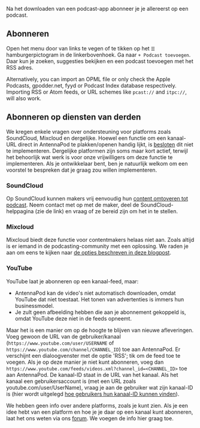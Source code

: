 Na het downloaden van een podcast-app abonneer je je allereerst op een podcast.

## Abonneren

Open het menu door van links te vegen of te tikken op het `☰` hamburgerpictogram in de linkerbovenhoek. Ga naar `+ Podcast toevoegen`. Daar kun je zoeken, suggesties bekijken en een podcast toevoegen met het RSS adres.

Alternatively, you can import an OPML file or only check the Apple Podcasts, gpodder.net, fyyd or Podcast Index database respectively. Importing RSS or Atom feeds, or URL schemes like `pcast://` and `itpc://`, will also work.

## Abonneren op diensten van derden

We kregen enkele vragen over ondersteuning voor platforms zoals SoundCloud, Mixcloud en dergelijke. Hoewel een functie om een kanaal-URL direct in AntennaPod te plakken/openen handig lijkt, is [besloten](https://github.com/AntennaPod/AntennaPod/issues/1297) dit niet te implementeren. Dergelijke platformen zijn soms maar kort actief, terwijl het behoorlijk wat werk is voor onze vrijwilligers om deze functie te implementeren. Als je ontwikkelaar bent, ben je natuurlijk welkom om een voorstel te bespreken dat je graag zou willen implementeren.

### SoundCloud

Op SoundCloud kunnen makers vrij eenvoudig hun [content omtoveren tot podcast](https://help.soundcloud.com/hc/en-us/articles/115003451347-Adding-tracks-to-your-RSS-feed). Neem contact met op met de maker, deel de SoundCloud-helppagina (zie de link) en vraag of ze bereid zijn om het in te stellen.

### Mixcloud

Mixcloud biedt deze functie voor contentmakers helaas niet aan. Zoals altijd is er iemand in de podcasting-community met een oplossing. We raden je aan om eens te kijken naar [de opties beschreven in deze blogpost](https://www.openparenthesis.org/2015/01/05/mixcloud-to-rss-with-enclosures).

### YouTube

YouTube laat je abonneren op een kanaal-feed, maar:

- AntennaPod kan de video's niet automatisch downloaden, omdat YouTube dat niet toestaat. Het tonen van advertenties is immers hun businessmodel.
- Je zult geen afbeelding hebben die aan je abonnement gekoppeld is, omdat YouTube deze niet in de feeds opneemt.

Maar het is een manier om op de hoogte te blijven van nieuwe afleveringen. Voeg gewoon de URL van de gebruiker/kanaal (`https://www.youtube.com/user/USERNAME` of `https://www.youtube.com/channel/CHANNEL_ID`) toe aan AntennaPod. Er verschijnt een dialoogvenster met de optie 'RSS'; tik om de feed toe te voegen. Als je op deze manier je niet kunt abonneren, voeg dan `https://www.youtube.com/feeds/videos.xml?channel_id=<CHANNEL_ID>` toe aan AntennaPod. De kanaal-ID staat in de URL van het kanaal. Als het kanaal een gebruikersaccount is (met een URL zoals youtube.com/user/UserName), vraag je aan de gebruiker wat zijn kanaal-ID is (hier wordt uitgelegd [hoe gebruikers hun kanaal-ID kunnen vinden](https://support.google.com/youtube/answer/3250431?hl=nl)).

We hebben geen info over andere platforms, zoals je kunt zien. Als je een idee hebt van een platform en hoe je je daar op een kanaal kunt abonneren, laat het ons weten via ons [forum](https://forum.antennapod.org/). We voegen de info hier graag toe.
